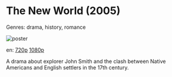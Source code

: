 # The New World (2005)

Genres: drama, history, romance

![poster](http://image.tmdb.org/t/p/w500/amihqP51DyBx1CZ8ybEvR1v68zH.jpg)

en:
  [720p](magnet:?xt=urn:btih:2ABF764B602701C9AC38EB58ABAA6241A355E8F9&tr=udp://glotorrents.pw:6969/announce&tr=udp://tracker.opentrackr.org:1337/announce&tr=udp://torrent.gresille.org:80/announce&tr=udp://tracker.openbittorrent.com:80&tr=udp://tracker.coppersurfer.tk:6969&tr=udp://tracker.leechers-paradise.org:6969&tr=udp://p4p.arenabg.ch:1337&tr=udp://tracker.internetwarriors.net:1337)
  [1080p](magnet:?xt=urn:btih:B90D8304835938759E1E65B3C50C8B0F8404D6E5&tr=udp://glotorrents.pw:6969/announce&tr=udp://tracker.opentrackr.org:1337/announce&tr=udp://torrent.gresille.org:80/announce&tr=udp://tracker.openbittorrent.com:80&tr=udp://tracker.coppersurfer.tk:6969&tr=udp://tracker.leechers-paradise.org:6969&tr=udp://p4p.arenabg.ch:1337&tr=udp://tracker.internetwarriors.net:1337)
  


A drama about explorer John Smith and the clash between Native Americans and English settlers in the 17th century.